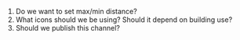 1. Do we want to set max/min distance?
2. What icons should we be using? Should it depend on building use?
3. Should we publish this channel?
